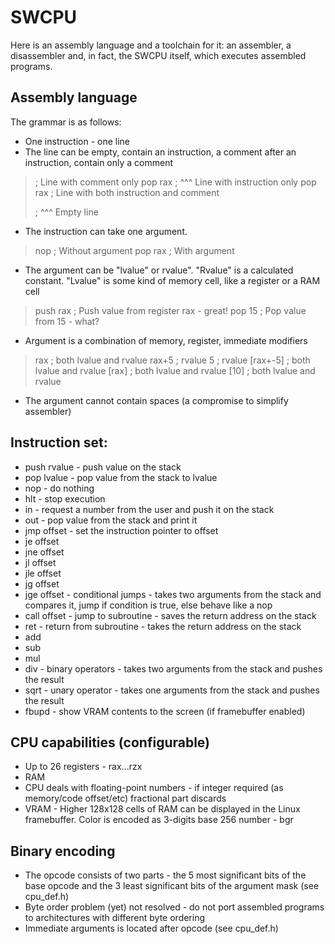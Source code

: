 # SWCPU
Here is an assembly language and a toolchain for it: an assembler, a disassembler and, in fact, the SWCPU itself, which executes assembled programs.
## Assembly language
The grammar is as follows:
* One instruction - one line
* The line can be empty, contain an instruction, a comment after an instruction, contain only a comment
> ; Line with comment only
> pop rax
> ; ^^^ Line with instruction only
> pop rax ; Line with both instruction and comment
>
> ; ^^^ Empty line
* The instruction can take one argument.
> nop     ; Without argument
> pop rax ; With argument
* The argument can be "lvalue" or rvalue". "Rvalue" is a calculated constant. "Lvalue" is some kind of memory cell, like a register or a RAM cell
> push rax ; Push value from register rax - great!
> pop  15  ; Pop value from 15 - what?
* Argument is a combination of memory, register, immediate modifiers
> rax      ; both lvalue and rvalue
> rax+5    ; rvalue
> 5        ; rvalue
> [rax+-5] ; both lvalue and rvalue
> [rax]    ; both lvalue and rvalue
> [10]     ; both lvalue and rvalue
* The argument cannot contain spaces (a compromise to simplify assembler)
## Instruction set:
* push rvalue - push value on the stack
* pop  lvalue - pop value from the stack to lvalue
* nop         - do nothing
* hlt         - stop execution
* in          - request a number from the user and push it on the stack
* out         - pop value from the stack and print it
* jmp offset  - set the instruction pointer to offset
* je  offset
* jne offset
* jl  offset
* jle offset
* jg  offset
* jge offset  - conditional jumps - takes two arguments from the stack and compares it, jump if condition is true, else behave like a nop
* call offset - jump to subroutine - saves the return address on the stack
* ret         - return from subroutine - takes the return address on the stack
* add
* sub
* mul
* div         - binary operators - takes two arguments from the stack and pushes the result
* sqrt        - unary operator - takes one arguments from the stack and pushes the result
* fbupd       - show VRAM contents to the screen (if framebuffer enabled)
## CPU capabilities (configurable)
* Up to 26 registers - rax...rzx
* RAM
* CPU deals with floating-point numbers - if integer required (as memory/code offset/etc) fractional part discards
* VRAM - Higher 128x128 cells of RAM can be displayed in the Linux framebuffer. Color is encoded as 3-digits base 256 number - bgr
## Binary encoding
* The opcode consists of two parts - the 5 most significant bits of the base opcode and the 3 least significant bits of the argument mask (see cpu_def.h)
* Byte order problem (yet) not resolved - do not port assembled programs to architectures with different byte ordering
* Immediate arguments is located after opcode (see cpu_def.h)
